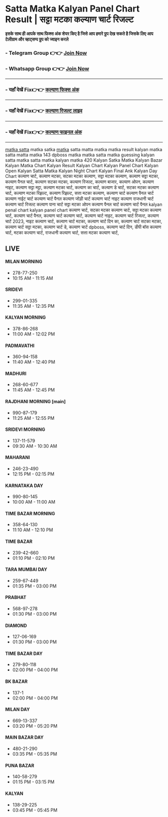 # Satta Matka Kalyan Panel Chart Result | सट्टा मटका कल्याण चार्ट रिजल्ट 


**इसके साथ ही आपके साथ फिक्स अंक शेयर किए है जिसे आप हमारे ग्रुप देख सकते है जिसके लिए आप टेलीग्राम और व्हाट्सप्प ग्रुप को ज्वाइन करले**

###  - Telegram  Group 👉👉 [Join Now](https://t.me/Hindiupdate201) 

###  - Whatsapp Group 👉👉 [Join Now](https://whatsapp.com/channel/0029Vay2FudAzNbmVl8KtW14) 

---

###  - यहाँ देखें Fix👉👉 [कल्याण फिक्स अंक](https://kalyan-chart-fix.hindipanti.in/dpboss-satta-matka-result-1/) 
---

### - यहाँ देखें Fix👉👉 [कल्याण रिजल्ट लाइव ](https://www.google.com/search?q=hindipanti+in+kalyan+fix) 
---

### - यहाँ देखें Fix👉👉 [कल्याण फाइनल अंक](https://kalyan-chart-fix.hindipanti.in/dpboss-satta-matka-result-1/) 

---

[matka satta](https://github.com/kalyan-dpboss-satta-matka-result-final) matka satka [matka](https://github.com/satta-king-result-today-live) satta matta matka matka result kalyan matka satta matta matka 143 dpboss matka matka satta matka guessing kalyan satta matka satta matka kalyan matka 420 Kalyan Satka Matka Kalyan Bazar Kalyan Matka Chart Kalyan Result Kalyan Chart Kalyan Panel Chart Kalyan Open Kalyan Satta Matka Kalyan Night Chart Kalyan Final Ank Kalyan Day Chart कल्याण चार्ट, कल्याण मटका, सटका मटका कल्याण, सट्टा मटका कल्याण, कल्याण सट्टा मटका, कल्याण पैनल चार्ट, कल्याण सटका मटका, कल्याण रिजल्ट, कल्याण बाजार, कल्याण ओपन, कल्याण नाइट, कल्याण सट्टा मट्टा, कल्याण मटका चार्ट, कल्याण का चार्ट, कल्याण डे चार्ट, सटका मटका कल्याण चार्ट, कल्याण मटका रिझल्ट, कल्याण रिझल्ट, सत्ता मटका कल्याण, कल्याण चार्ट कल्याण पैनल चार्ट कल्याण नाईट चार्ट कल्याण चार्ट पैनल कल्याण जोड़ी चार्ट कल्याण चार्ट नाइट कल्याण राजधानी चार्ट कल्याण चार्ट रिजल्ट कल्याण पाना चार्ट सट्टा मटका ओपन कल्याण पैनल चार्ट	 कल्याण चार्ट पैनल	 kalyan penal chart kalyan panel chart	 कल्याण चार्ट, सटका मटका कल्याण चार्ट, सट्टा मटका कल्याण चार्ट, कल्याण चार्ट पैनल, कल्याण चार्ट कल्याण चार्ट, कल्याण चार्ट नाइट, कल्याण चार्ट रिजल्ट, कल्याण चार्ट 2023, नाइट कल्याण चार्ट, कल्याण चार्ट मटका, कल्याण चार्ट दिन का, कल्याण चार्ट सटका मटका, कल्याण चार्ट सट्टा मटका, कल्याण चार्ट डे, कल्याण चार्ट dpboss, कल्याण चार्ट दिन, डीपी बॉस कल्याण चार्ट, मटका कल्याण चार्ट, राजधानी कल्याण चार्ट, सत्ता मटका कल्याण चार्ट,  


## LIVE

#### MILAN MORNING
- 278-77-250
- 10:15 AM - 11:15 AM

#### SRIDEVI
- 299-01-335
- 11:35 AM - 12:35 PM

#### KALYAN MORNING
- 378-86-268
- 11:00 AM - 12:02 PM

#### PADMAVATHI
- 360-94-158
- 11:40 AM - 12:40 PM

#### MADHURI
- 268-60-677
- 11:45 AM - 12:45 PM

#### RAJDHANI MORNING [main]
- 990-87-179
- 11:25 AM - 12:55 PM

#### SRIDEVI MORNING
- 137-11-579
- 09:30 AM - 10:30 AM

#### MAHARANI
- 246-23-490
- 12:15 PM - 02:15 PM

#### KARNATAKA DAY
- 990-80-145
- 10:00 AM - 11:00 AM

#### TIME BAZAR MORNING
- 358-64-130
- 11:10 AM - 12:10 PM

#### TIME BAZAR
- 239-42-660
- 01:10 PM - 02:10 PM

#### TARA MUMBAI DAY
- 259-67-449
- 01:35 PM - 03:00 PM

#### PRABHAT
- 568-97-278
- 01:30 PM - 03:00 PM

#### DIAMOND
- 127-06-169
- 01:30 PM - 03:00 PM

#### TIME BAZAR DAY
- 279-80-118
- 02:00 PM - 04:00 PM

#### BK BAZAR
- 137-1
- 02:00 PM - 04:00 PM

#### MILAN DAY
- 669-13-337
- 03:20 PM - 05:20 PM

#### MAIN BAZAR DAY
- 480-21-290
- 03:35 PM - 05:35 PM

#### PUNA BAZAR
- 140-58-279
- 01:15 PM - 03:15 PM

#### KALYAN
- 138-29-225
- 03:45 PM - 05:45 PM

